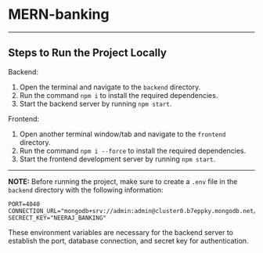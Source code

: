 # MERN-banking

---

## Steps to Run the Project Locally

Backend:
1. Open the terminal and navigate to the `backend` directory.
2. Run the command `npm i` to install the required dependencies.
3. Start the backend server by running `npm start`.

Frontend:
1. Open another terminal window/tab and navigate to the `frontend` directory.
2. Run the command `npm i --force` to install the required dependencies.
3. Start the frontend development server by running `npm start`.

---

**NOTE:** Before running the project, make sure to create a `.env` file in the `backend` directory with the following information:

```
PORT=4040
CONNECTION_URL="mongodb+srv://admin:admin@cluster0.b7eppky.mongodb.net/"
SECRECT_KEY="NEERAJ_BANKING"
```

These environment variables are necessary for the backend server to establish the port, database connection, and secret key for authentication.

